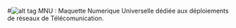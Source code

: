 #![alt tag](https://user-images.githubusercontent.com/30383327/28994469-f9fb2482-79ce-11e7-9695-0e72d5e8b436.png)
MNU : Maquette Numerique Universelle dédiée aux déploiements de réseaux de Télécomunication.

